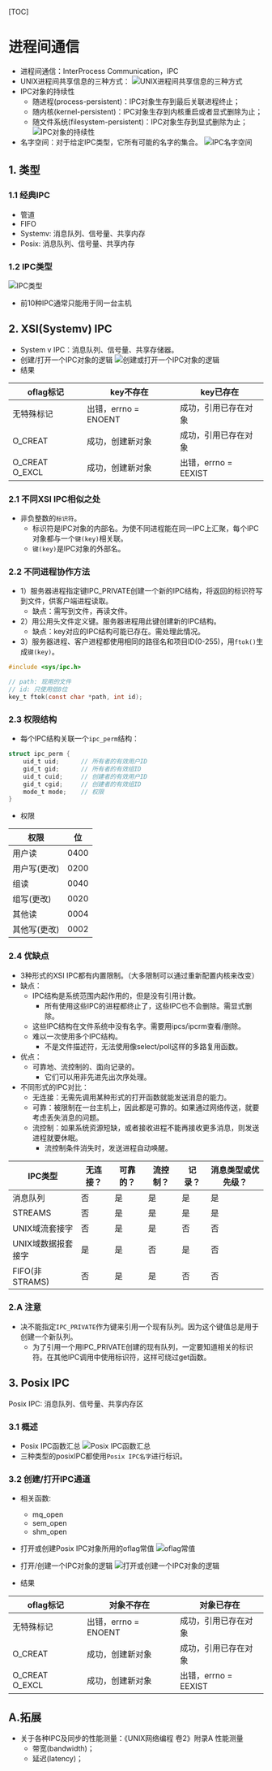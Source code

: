
[TOC]

# 进程间通信
* 进程间通信：InterProcess Communication，IPC
* UNIX进程间共享信息的三种方式：
![UNIX进程间共享信息的三种方式](./unix_process_share_info.png)
* IPC对象的持续性
    * 随进程(process-persistent)：IPC对象生存到最后关联进程终止；
    * 随内核(kernel-persistent)：IPC对象生存到内核重启或者显式删除为止；
    * 随文件系统(filesystem-persistent)：IPC对象生存到显式删除为止；
![IPC对象的持续性](./IPC_persistent.png)
* 名字空间：对于给定IPC类型，它所有可能的名字的集合。
![IPC名字空间](./IPC_name_space.png)

## 1. 类型
### 1.1 经典IPC
* 管道
* FIFO
* Systemv: 消息队列、信号量、共享内存
* Posix: 消息队列、信号量、共享内存

### 1.2 IPC类型
![IPC类型](./IPC_type.png)
* 前10种IPC通常只能用于同一台主机

## 2. XSI(Systemv) IPC
* System v IPC：消息队列、信号量、共享存储器。
* 创建/打开一个IPC对象的逻辑
![创建或打开一个IPC对象的逻辑](./system_v_open_create_ipc_object.png)
* 结果

|oflag标记|key不存在|key已存在|
|---|---|---|
|无特殊标记|出错，errno = ENOENT|成功，引用已存在对象|
|O_CREAT|成功，创建新对象|成功，引用已存在对象|
|O_CREAT O_EXCL|成功，创建新对象|出错，errno = EEXIST|

### 2.1 不同XSI IPC相似之处
* 非负整数的`标识符`。
    * 标识符是IPC对象的内部名。为使不同进程能在同一IPC上汇聚，每个IPC对象都与一个`键(key)`相关联。
    * `键(key)`是IPC对象的外部名。

### 2.2 不同进程协作方法
* 1）服务器进程指定键IPC_PRIVATE创建一个新的IPC结构，将返回的标识符写到文件，供客户端进程读取。
    * 缺点：需写到文件，再读文件。
* 2）用公用头文件定义键。服务器进程用此键创建新的IPC结构。
    * 缺点：key对应的IPC结构可能已存在。需处理此情况。
* 3）服务器进程、客户进程都使用相同的路径名和项目ID(0-255)，用`ftok()`生成`键(key)`。
```c
#include <sys/ipc.h>

// path: 现用的文件
// id: 只使用低8位
key_t ftok(const char *path, int id);
```

### 2.3 权限结构
* 每个IPC结构关联一个`ipc_perm`结构：
```c
struct ipc_perm {
    uid_t uid;      // 所有者的有效用户ID
    gid_t gid;      // 所有者的有效组ID
    uid_t cuid;     // 创建者的有效用户ID
    gid_t cgid;     // 创建者的有效组ID
    mode_t mode;    // 权限
}
```
* 权限

|权限|位|
|---|---|
|用户读|0400|
|用户写(更改)|0200|
|组读|0040|
|组写(更改)|0020|
|其他读|0004|
|其他写(更改)|0002|

### 2.4 优缺点
* 3种形式的XSI IPC都有内置限制。（大多限制可以通过重新配置内核来改变）
* 缺点：
    * IPC结构是系统范围内起作用的，但是没有引用计数。
        * 所有使用这些IPC的进程都终止了，这些IPC也不会删除。需显式删除。
    * 这些IPC结构在文件系统中没有名字。需要用ipcs/ipcrm查看/删除。
    * 难以一次使用多个IPC结构。
        * 不是文件描述符，无法使用像select/poll这样的多路复用函数。
* 优点：
    * 可靠地、流控制的、面向记录的。
        * 它们可以用非先进先出次序处理。
* 不同形式的IPC对比：
    * 无连接：无需先调用某种形式的打开函数就能发送消息的能力。
    * 可靠：被限制在一台主机上，因此都是可靠的。如果通过网络传送，就要考虑丢失消息的问题。
    * 流控制：如果系统资源短缺，或者接收进程不能再接收更多消息，则发送进程就要休眠。
        * 流控制条件消失时，发送进程自动唤醒。

|IPC类型|无连接？|可靠的？|流控制？|记录？|消息类型或优先级？|
|---|---|---|---|---|---|
|消息队列|否|是|是|是|是|
|STREAMS|否|是|是|是|是|
|UNIX域流套接字|否|是|是|否|否|
|UNIX域数据报套接字|是|是|否|是|否|
|FIFO(非STRAMS)|否|是|是|否|否|

### 2.A 注意
* 决不能指定`IPC_PRIVATE`作为键来引用一个现有队列。因为这个键值总是用于创建一个新队列。
    * 为了引用一个用IPC_PRIVATE创建的现有队列，一定要知道相关的标识符。在其他IPC调用中使用标识符，这样可绕过get函数。

## 3. Posix IPC
Posix IPC: 消息队列、信号量、共享内存区
### 3.1 概述
* Posix IPC函数汇总
![Posix IPC函数汇总](./posix_ipc_functions.png)
* 三种类型的posixIPC都使用`Posix IPC名字`进行标识。

### 3.2 创建/打开IPC通道
* 相关函数:
    * mq_open
    * sem_open
    * shm_open
* 打开或创建Posix IPC对象所用的oflag常值
![oflag常值](./posix_ipc_oflag.png)
* 打开/创建一个IPC对象的逻辑
![打开或创建一个IPC对象的逻辑](./posix_open_create_ipc_object.png)

* 结果

|oflag标记|对象不存在|对象已存在|
|---|---|---|
|无特殊标记|出错，errno = ENOENT|成功，引用已存在对象|
|O_CREAT|成功，创建新对象|成功，引用已存在对象|
|O_CREAT O_EXCL|成功，创建新对象|出错，errno = EEXIST|

## A.拓展
* 关于各种IPC及同步的性能测量：《UNIX网络编程 卷2》附录A 性能测量
    * 带宽(bandwidth)；
    * 延迟(latency)；
